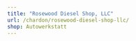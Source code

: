 ```yaml
---
title: "Rosewood Diesel Shop, LLC"
url: /chardon/rosewood-diesel-shop-llc/
shop: Autowerkstatt
---
```


